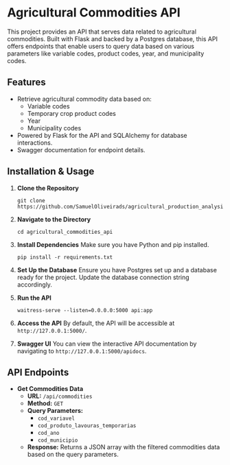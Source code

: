 # Agricultural Commodities API

This project provides an API that serves data related to agricultural commodities. Built with Flask and backed by a Postgres database, this API offers endpoints that enable users to query data based on various parameters like variable codes, product codes, year, and municipality codes.

## Features

- Retrieve agricultural commodity data based on:
  - Variable codes
  - Temporary crop product codes
  - Year
  - Municipality codes
- Powered by Flask for the API and SQLAlchemy for database interactions.
- Swagger documentation for endpoint details.

## Installation & Usage

1. **Clone the Repository**
   ```
   git clone https://github.com/SamuelOliveirads/agricultural_production_analysis.git
   ```

2. **Navigate to the Directory**
   ```
   cd agricultural_commodities_api
   ```

3. **Install Dependencies**
   Make sure you have Python and pip installed.
   ```
   pip install -r requirements.txt
   ```

4. **Set Up the Database**
   Ensure you have Postgres set up and a database ready for the project. Update the database connection string accordingly.

5. **Run the API**
   ```
   waitress-serve --listen=0.0.0.0:5000 api:app
   ```

6. **Access the API**
   By default, the API will be accessible at `http://127.0.0.1:5000/`.

7. **Swagger UI**
   You can view the interactive API documentation by navigating to `http://127.0.0.1:5000/apidocs`.

## API Endpoints

- **Get Commodities Data**
  - **URL:** `/api/commodities`
  - **Method:** `GET`
  - **Query Parameters:** 
    - `cod_variavel`
    - `cod_produto_lavouras_temporarias`
    - `cod_ano`
    - `cod_municipio`
  - **Response:** Returns a JSON array with the filtered commodities data based on the query parameters.

